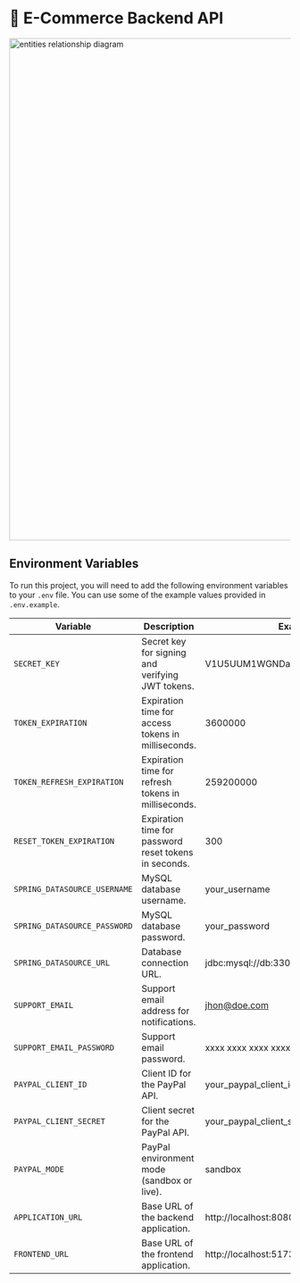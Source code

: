 # 🛒 E-Commerce Backend API

<img width="900" alt="entities relationship diagram" src="https://github.com/user-attachments/assets/592521b7-dbf4-41d1-9fb0-d7fc5bd12d4a" />

## Environment Variables
To run this project, you will need to add the following environment variables to your `.env` file. You can use some of the example values provided in `.env.example`.

| Variable                     | Description                                               | Example                               |
|------------------------------|-----------------------------------------------------------|---------------------------------------|
| `SECRET_KEY`                 | Secret key for signing and verifying JWT tokens.          | V1U5UUM1WGNDaEJ...                     |
| `TOKEN_EXPIRATION`           | Expiration time for access tokens in milliseconds.        | 3600000                               |
| `TOKEN_REFRESH_EXPIRATION`   | Expiration time for refresh tokens in milliseconds.       | 259200000                             |
| `RESET_TOKEN_EXPIRATION`     | Expiration time for password reset tokens in seconds.     | 300                                   |
| `SPRING_DATASOURCE_USERNAME` | MySQL database username.                                  | your_username                         |
| `SPRING_DATASOURCE_PASSWORD` | MySQL database password.                                  | your_password                         |
| `SPRING_DATASOURCE_URL`      | Database connection URL.                                  | jdbc:mysql://db:3306/your_database_name |
| `SUPPORT_EMAIL`              | Support email address for notifications.                  | jhon@doe.com                          |
| `SUPPORT_EMAIL_PASSWORD`     | Support email password.                                   | xxxx xxxx xxxx xxxx                   |
| `PAYPAL_CLIENT_ID`           | Client ID for the PayPal API.                             | your_paypal_client_id                 |
| `PAYPAL_CLIENT_SECRET`       | Client secret for the PayPal API.                         | your_paypal_client_secret             |
| `PAYPAL_MODE`                | PayPal environment mode (sandbox or live).                | sandbox                               |
| `APPLICATION_URL`            | Base URL of the backend application.                      | http://localhost:8080                 |
| `FRONTEND_URL`               | Base URL of the frontend application.                     | http://localhost:5173                 |
